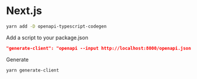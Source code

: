 # Next.js

```sh
yarn add -D openapi-typescript-codegen
```

Add a script to your package.json

```json
"generate-client": "openapi --input http://localhost:8000/openapi.json --output ./src/client"
```

Generate

```sh
yarn generate-client
```
